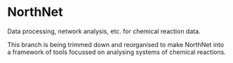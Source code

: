 # NorthNet
Data processing, network analysis, etc. for chemical reaction data.

This branch is being trimmed down and reorganised to make NorthNet into a framework of tools focussed on analysing systems of chemical reactions.
